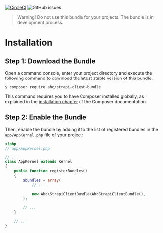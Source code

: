 [![CircleCI](https://circleci.com/gh/ahmetcelikezer/strapi-php-client-bundle.svg?style=svg)](https://circleci.com/gh/ahmetcelikezer/strapi-php-client-bundle)
![GitHub issues](https://img.shields.io/github/issues/ahmetcelikezer/strapi-php-client-bundle)

> Warning! Do not use this bundle for your projects. The bundle is in development process.

Installation
============

Step 1: Download the Bundle
---------------------------

Open a command console, enter your project directory and execute the
following command to download the latest stable version of this bundle:

```console
$ composer require ahc/strapi-client-bundle
```

This command requires you to have Composer installed globally, as explained
in the [installation chapter](https://getcomposer.org/doc/00-intro.md)
of the Composer documentation.

Step 2: Enable the Bundle
-------------------------

Then, enable the bundle by adding it to the list of registered bundles
in the `app/AppKernel.php` file of your project:

```php
<?php
// app/AppKernel.php

// ...
class AppKernel extends Kernel
{
    public function registerBundles()
    {
        $bundles = array(
            // ...

            new Ahc\StrapiClientBundle\AhcStrapiClientBundle(),
        );

        // ...
    }

    // ...
}
```

